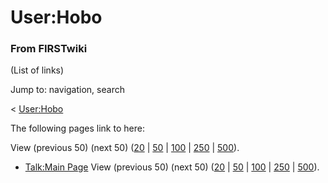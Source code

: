 # User:Hobo

### From FIRSTwiki

(List of links)

Jump to: navigation, search

&lt; [User:Hobo](/index.php?title=User:Hobo&redirect=no "User:Hobo" )  

The following pages link to here:

View (previous 50) (next 50)
([20](/index.php?title=Special:Whatlinkshere/User:Hobo&limit=20&from=0
"Special:Whatlinkshere/User:Hobo" ) |
[50](/index.php?title=Special:Whatlinkshere/User:Hobo&limit=50&from=0
"Special:Whatlinkshere/User:Hobo" ) |
[100](/index.php?title=Special:Whatlinkshere/User:Hobo&limit=100&from=0
"Special:Whatlinkshere/User:Hobo" ) |
[250](/index.php?title=Special:Whatlinkshere/User:Hobo&limit=250&from=0
"Special:Whatlinkshere/User:Hobo" ) |
[500](/index.php?title=Special:Whatlinkshere/User:Hobo&limit=500&from=0
"Special:Whatlinkshere/User:Hobo" )).

  * [Talk:Main Page](/index.php/Talk:Main_Page "Talk:Main Page" )
View (previous 50) (next 50)
([20](/index.php?title=Special:Whatlinkshere/User:Hobo&limit=20&from=0
"Special:Whatlinkshere/User:Hobo" ) |
[50](/index.php?title=Special:Whatlinkshere/User:Hobo&limit=50&from=0
"Special:Whatlinkshere/User:Hobo" ) |
[100](/index.php?title=Special:Whatlinkshere/User:Hobo&limit=100&from=0
"Special:Whatlinkshere/User:Hobo" ) |
[250](/index.php?title=Special:Whatlinkshere/User:Hobo&limit=250&from=0
"Special:Whatlinkshere/User:Hobo" ) |
[500](/index.php?title=Special:Whatlinkshere/User:Hobo&limit=500&from=0
"Special:Whatlinkshere/User:Hobo" )).


